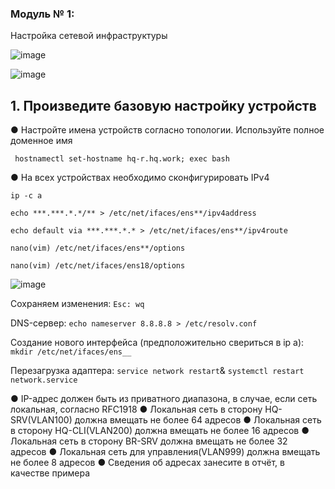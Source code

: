 ### Модуль № 1:

Настройка сетевой инфраструктуры

![image](https://github.com/user-attachments/assets/9ace5062-8737-4abd-96e3-21f3e3901cfa)

![image](https://github.com/user-attachments/assets/978cb567-95bf-45bd-87fb-a71becdb570c)

## 1. Произведите базовую настройку устройств

● Настройте имена устройств согласно топологии. Используйте полное доменное имя

` hostnamectl set-hostname hq-r.hq.work; exec bash`

● На всех устройствах необходимо сконфигурировать IPv4

`ip -с a`

`echo ***.***.*.*/** > /etc/net/ifaces/ens**/ipv4address`

`echo default via ***.***.*.* > /etc/net/ifaces/ens**/ipv4route`

`nano(vim) /etc/net/ifaces/ens**/options`

`nano(vim) /etc/net/ifaces/ens18/options`

![image](https://github.com/user-attachments/assets/0e1b4b8a-ca12-461d-9c5f-d52dae49000d)

Сохраняем изменения: `Esc: wq`

DNS-сервер: `echo nameserver 8.8.8.8 > /etc/resolv.conf`

Создание нового интерфейса (предположительно свериться в ip a): `mkdir /etc/net/ifaces/ens__`

Перезагрузка адаптера: `service network restart`& `systemctl restart network.service`




● IP-адрес должен быть из приватного диапазона, в случае, если сеть
локальная, согласно RFC1918
● Локальная сеть в сторону HQ-SRV(VLAN100) должна вмещать не
более 64 адресов
● Локальная сеть в сторону HQ-CLI(VLAN200) должна вмещать не
более 16 адресов
● Локальная сеть в сторону BR-SRV должна вмещать не более 32
адресов
● Локальная сеть для управления(VLAN999) должна вмещать не
более 8 адресов
● Сведения об адресах занесите в отчёт, в качестве примера
